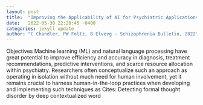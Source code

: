 ```yaml
---
layout: post
title:  "Improving the Applicability of AI for Psychiatric Applications through Human-in-the-loop Methodologies"
date:   2022-05-30 22:20:45 -0400
categories: jekyll update
author: "C Chandler, PW Foltz, B Elvevg - Schizophrenia Bulletin, 2022"
---
```

Objectives Machine learning (ML) and natural language processing have great potential to improve efficiency and accuracy in diagnosis, treatment recommendations, predictive interventions, and scarce resource allocation within psychiatry. Researchers often conceptualize such an approach as operating in isolation without much need for human involvement, yet it remains crucial to harness human-in-the-loop practices when developing and implementing such techniques as  Cites: Detecting formal thought disorder by deep contextualized word